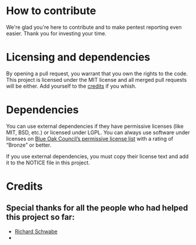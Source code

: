 # How to contribute
We're glad you're here to contribute and to make pentest reporting even easier.
Thank you for investing your time.

# Licensing and dependencies
By opening a pull request, you warrant that you own the rights to the code.
This project is licensed under the MIT license and all merged pull requests will be either.
Add yourself to the [credits](#credits) if you whish.

# Dependencies
You can use external dependencies if they have permissive licenses (like MIT, BSD, etc.) or licensed under LGPL. You can always use software under licenses on [Blue Oak Council’s permissive license list](https://blueoakcouncil.org/list) with a rating of “Bronze” or better.

If you use external dependencies, you must copy their license text and add it to the NOTICE file in this project.

# Credits
## Special thanks for all the people who had helped this project so far:
* [Richard Schwabe](https://github.com/richardschwabe)
*
